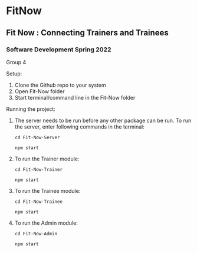 # FitNow

## Fit Now : Connecting Trainers and Trainees

### Software Development Spring 2022

Group 4

Setup:

1. Clone the Github repo to your system
2. Open Fit-Now folder
3. Start terminal/command line in the Fit-Now folder

Running the project:

1. The server needs to be run before any other package can be run. To run the server, enter following commands in the terminal:

   `cd Fit-Now-Server`

   `npm start`

2. To run the Trainer module:

   `cd Fit-Now-Trainer`

   `npm start`

3. To run the Trainee module:

   `cd Fit-Now-Trainee`

   `npm start`

4. To run the Admin module:

   `cd Fit-Now-Admin`

   `npm start`
